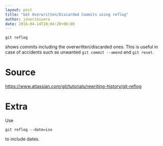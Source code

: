 ```yaml
---
layout: post
title: "Get Overwritten/Discarded Commits using reflog"
author: joneriksuero
date: 2016-04-14T20:04:20+00:00
---
```


```
git reflog
```
shows commits including the overwritten/discarded ones. This is useful in case of accidents such as unwanted `git commit --amend` and `git reset`.

Source
===
https://www.atlassian.com/git/tutorials/rewriting-history/git-reflog

Extra
===
Use
```
git reflog --date=iso
```
to include dates.
